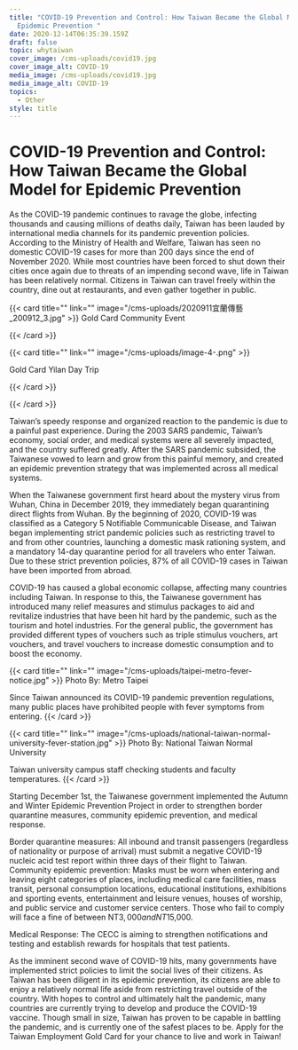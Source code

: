 ```yaml
---
title: "COVID-19 Prevention and Control: How Taiwan Became the Global Model for
  Epidemic Prevention "
date: 2020-12-14T06:35:39.159Z
draft: false
topic: whytaiwan
cover_image: /cms-uploads/covid19.jpg
cover_image_alt: COVID-19
media_image: /cms-uploads/covid19.jpg
media_image_alt: COVID-19
topics:
  - Other
style: title
---
```

# COVID-19 Prevention and Control: How Taiwan Became the Global Model for Epidemic Prevention

As the COVID-19 pandemic continues to ravage the globe, infecting thousands and causing millions of deaths daily, Taiwan has been lauded by international media channels for its pandemic prevention policies. According to the Ministry of Health and Welfare, Taiwan has seen no domestic COVID-19 cases for more than 200 days since the end of November 2020. While most countries have been forced to shut down their cities once again due to threats of an impending second wave, life in Taiwan has been relatively normal. Citizens in Taiwan can travel freely within the country, dine out at restaurants, and even gather together in public.  

{{< card title="<!-- This text will never be seen -->" link="" image="/cms-uploads/2020911宜蘭傳藝_200912_3.jpg" >}}
Gold Card Community Event

{{< /card >}}

{{< card title="<!-- This text will never be seen -->" link="" image="/cms-uploads/image-4-.png" >}}

Gold Card Yilan Day Trip

{{< /card >}}

{{< /card >}}

Taiwan’s speedy response and organized reaction to the pandemic is due to a painful past experience. During the 2003 SARS pandemic, Taiwan’s economy, social order, and medical systems were all severely impacted, and the country suffered greatly. After the SARS pandemic subsided, the Taiwanese vowed to learn and grow from this painful memory, and created an epidemic prevention strategy that was implemented across all medical systems. 

When the Taiwanese government first heard about the mystery virus from Wuhan, China in December 2019, they immediately began quarantining direct flights from Wuhan. By the beginning of 2020, COVID-19 was classified as a Category 5 Notifiable Communicable Disease, and Taiwan began implementing strict pandemic policies such as restricting travel to and from other countries, launching a domestic mask rationing system, and a mandatory 14-day quarantine period for all travelers who enter Taiwan. Due to these strict prevention policies, 87% of all COVID-19 cases in Taiwan have been imported from abroad. 

COVID-19 has caused a global economic collapse, affecting many countries including Taiwan. In response to this, the Taiwanese government has introduced many relief measures and stimulus packages to aid and revitalize industries that have been hit hard by the pandemic, such as the tourism and hotel industries. For the general public, the government has provided different types of vouchers such as triple stimulus vouchers, art vouchers, and travel vouchers to increase domestic consumption and to boost the economy. 

{{< card title="<!-- This text will never be seen -->" link="" image="/cms-uploads/taipei-metro-fever-notice.jpg" >}}
Photo By: Metro Taipei

Since Taiwan announced its COVID-19 pandemic prevention regulations, many public places have prohibited people with fever symptoms from entering.
{{< /card >}}

{{< card title="<!-- This text will never be seen -->" link="" image="/cms-uploads/national-taiwan-normal-university-fever-station.jpg" >}}
Photo By: National Taiwan Normal University

Taiwan university campus staff checking students and faculty temperatures.
{{< /card >}}

Starting December 1st, the Taiwanese government implemented the Autumn and Winter Epidemic Prevention Project in order to strengthen border quarantine measures, community epidemic prevention, and medical response. 

Border quarantine measures: All inbound and transit passengers (regardless of nationality or purpose of arrival) must submit a negative COVID-19 nucleic acid test report within three days of their flight to Taiwan. 
Community epidemic prevention: Masks must be worn when entering and leaving eight categories of places, including medical care facilities, mass transit, personal consumption locations, educational institutions, exhibitions and sporting events, entertainment and leisure venues, houses of worship, and public service and customer service centers. Those who fail to comply will face a fine of between NT$3,000 and NT$15,000. 

Medical Response: The CECC is aiming to strengthen notifications and testing and establish rewards for hospitals that test patients.

As the imminent second wave of COVID-19 hits, many governments have implemented strict policies to limit the social lives of their citizens. As Taiwan has been diligent in its epidemic prevention, its citizens are able to enjoy a relatively normal life aside from restricting travel outside of the country. With hopes to control and ultimately halt the pandemic, many countries are currently trying to develop and produce the COVID-19 vaccine. Though small in size, Taiwan has proven to be capable in battling the pandemic, and is currently one of the safest places to be. Apply for the Taiwan Employment Gold Card for your chance to live and work in Taiwan!